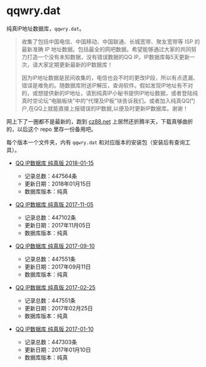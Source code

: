 # qqwry.dat

纯真IP地址数据库，`qqwry.dat`。

> 收集了包括中国电信、中国移动、中国联通、长城宽带、聚友宽带等 ISP 的最新准确 IP 地址数据。包括最全的网吧数据。希望能够通过大家的共同努力打造一个没有未知数据，没有错误数据的QQ IP。IP数据库每5天更新一次，请大家定期更新最新的IP数据库！
>
> 因为IP地址数据是民间收集的，电信也会不时的更改IP段，所以有点遗漏、错误是难免的。随数据库附送IP解压，查询软件。假如发现IP地址有不对的，或想提供新的IP地址，请到纯真IP小秘书提供IP地址数据，或者登陆纯真时空论坛“电脑板块”中的“代理及IP板”块告诉我们。或者加入纯真QQ门户,在QQ上就能直接上报错误的IP数据,以便及时更新IP数据库。谢谢！

网上下了一圈都不是最新的，跑到 [cz88.net](http://www.cz88.net/fox/ipdat.shtml) 上居然还折腾半天，下载真够曲折的，以后这个 repo 里存一份备用吧。

每个版本一个文件夹，内有 `qqwry.dat` 和对应版本的安装包（安装后有查询工具）。

* [QQ IP数据库 纯真版 2018-01-15](./2018-01-15/)

  - 记录总数：447564条
  - 更新日期：2018年01月15日
  - 数据库版本：纯真

* [QQ IP数据库 纯真版 2017-11-05](./2017-11-05/)

  - 记录总数：447102条
  - 更新日期：2017年11月05日
  - 数据库版本：纯真

* [QQ IP数据库 纯真版 2017-09-10](./2017-09-10/)

  - 记录总数：447551条
  - 更新日期：2017年09月11日
  - 数据库版本：纯真

* [QQ IP数据库 纯真版 2017-02-25](./2017-02-25/)

  - 记录总数：447551条
  - 更新日期：2017年02月25日
  - 数据库版本：纯真

* [QQ IP数据库 纯真版 2017-01-10](./2017-01-10/)

  - 记录总数：447303条
  - 更新日期：2017年01月10日
  - 数据库版本：纯真
